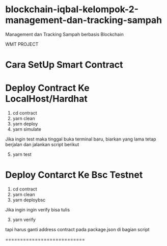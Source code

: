 # blockchain-iqbal-kelompok-2-management-dan-tracking-sampah
Management dan Tracking Sampah berbasis Blockchain

WMT PROJECT


Cara SetUp Smart Contract
==================================
Deploy Contract Ke LocalHost/Hardhat
==================================

1. cd contract
2. yarn clean 
3. yarn deploy
4. yarn simulate 

Jika ingin test maka tinggal buka terminal baru, biarkan yang lama tetap berjalan dan jalankan script berikut

5. yarn test


Deploy Contarct Ke Bsc Testnet
==================================

1. cd contract
2. yarn clean 
3. yarn deploybsc

Jika ingin ingin verify bisa tulis

3. yarn verify

tapi harus ganti address contract pada package.json di bagian script

===========================





